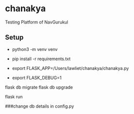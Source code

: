 # chanakya
Testing Platform of NavGurukul

## Setup

- python3 -m venv venv
- pip install -r requirements.txt

- export FLASK_APP=/Users/lawliet/chanakya/chanakya.py
- export FLASK_DEBUG=1

flask db migrate
flask db upgrade

flask run

###change db details in config.py
